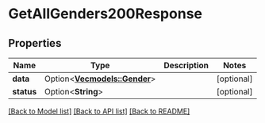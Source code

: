 # GetAllGenders200Response

## Properties

Name | Type | Description | Notes
------------ | ------------- | ------------- | -------------
**data** | Option<[**Vec<models::Gender>**](Gender.md)> |  | [optional]
**status** | Option<**String**> |  | [optional]

[[Back to Model list]](../README.md#documentation-for-models) [[Back to API list]](../README.md#documentation-for-api-endpoints) [[Back to README]](../README.md)


